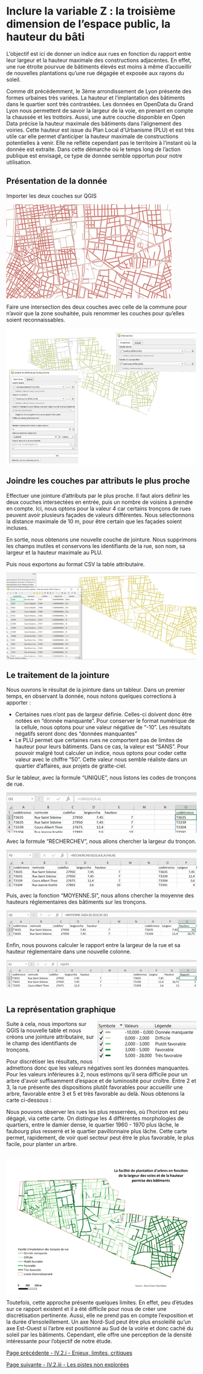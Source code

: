 # Inclure la variable Z : la troisième dimension de l’espace public, la hauteur du bâti

L’objectif est ici de donner un indice aux rues en fonction du rapport entre leur largeur et la hauteur maximale des constructions adjacentes. En effet, une rue étroite pourvue de bâtiments élevés est moins à même d’accueillir de nouvelles plantations qu’une rue dégagée et exposée aux rayons du soleil. 

Comme dit précédemment, le 3ème arrondissement de Lyon présente des formes urbaines très variées. La hauteur et l’implantation des bâtiments dans le quartier sont très contrastées. Les données en OpenData du Grand Lyon nous permettent de savoir la largeur de la voie, en prenant en compte la chaussée et les trottoirs. Aussi, une autre couche disponible en Open Data précise la hauteur maximale des bâtiments dans l’alignement des voiries. Cette hauteur est issue du Plan Local d'Urbanisme (PLU) et est très utile car elle permet d’anticiper la hauteur maximale de constructions potentielles à venir. Elle ne reflète cependant pas le territoire à l’instant où la donnée est extraite. Dans cette démarche où le temps long de l’action publique est envisagé, ce type de donnée semble opportun pour notre utilisation. 

## Présentation de la donnée
Importer les deux couches sur QGIS

<img align="center" src="Z1.png">

<br/>

Faire une intersection des deux couches avec celle de la commune pour n’avoir que la zone souhaitée, puis renommer les couches pour qu’elles soient reconnaissables.

<img align="center" src="Z10.JPG">


## Joindre les couches par attributs le plus proche

Effectuer une jointure d’attributs par le plus proche. Il faut alors définir les deux couches intersectées en entrée, puis un nombre de voisins à prendre en compte. Ici, nous optons pour la valeur 4 car certains tronçons de rues peuvent avoir plusieurs façades de valeurs différentes. Nous sélectionnons la distance maximale de 10 m, pour être certain que les façades soient incluses.

En sortie, nous obtenons une nouvelle couche de jointure. Nous supprimons les champs inutiles et conservons les identifiants de la rue, son nom, sa largeur et la hauteur maximale au PLU.

Puis nous exportons au format CSV la table attributaire.

<img align="center" src="Z5.png">

## Le traitement de la jointure

Nous ouvrons le résultat de la jointure dans un tableur.
Dans un premier temps, en observant la donnée, nous notons quelques corrections à apporter :
* Certaines rues n’ont pas de largeur définie. Celles-ci doivent donc être notées en “donnée manquante”. Pour conserver le format numérique de la cellule, nous optons pour une valeur négative de “-10”. Les résultats négatifs seront donc des “données manquantes”
* Le PLU permet que certaines rues ne comportent pas de limites de hauteur pour leurs bâtiments. Dans ce cas, la valeur est “SANS”. Pour pouvoir malgré tout calculer un indice, nous optons pour coder cette valeur avec le chiffre “50”. Cette valeur nous semble réaliste dans un quartier d’affaires, aux projets de gratte-ciel.

Sur le tableur, avec la formule “UNIQUE”, nous listons les codes de tronçons de rue. 

<img align="center" src="Z6.png">

Avec la formule “RECHERCHEV”, nous allons chercher la largeur du tronçon.

<img align="center" src="Z7.png">

Puis, avec la fonction “MOYENNE.SI”, nous allons chercher la moyenne des hauteurs réglementaires des bâtiments sur les tronçons.

<img align="center" src="Z8.png">

Enfin, nous pouvons calculer le rapport entre la largeur de la rue et sa hauteur réglementaire dans une nouvelle colonne. 

<img align="center" src="Z9.png">

<br/>
<br/>

## La représentation graphique

<img align="right" src="Z10.png">

Suite à cela, nous importons sur QGIS la nouvelle table et nous créons une jointure attributaire, sur le champ des identifiants de tronçons. 

Pour discrétiser les résultats, nous admettons donc que les valeurs négatives sont les données manquantes.  Pour les valeurs inférieures à 2, nous estimons qu’il sera difficile pour un arbre d'avoir suffisamment d’espace et de luminosité pour croître. Entre 2 et 3, la rue présente des dispositions plutôt favorables pour accueillir une arbre, favorable entre 3 et 5 et très favorable au delà. Nous obtenons la carte ci-dessous :

Nous pouvons observer les rues les plus resserrées, où l’horizon est peu dégagé, via cette carte. On distingue les 4 différentes morphologies de quartiers, entre le damier dense, le quartier 1960 - 1970 plus lâche, le faubourg plus resserré et le quartier pavillonnaire plus lâche. Cette carte permet, rapidement, de voir quel secteur peut être le plus favorable, le plus facile, pour planter un arbre. 

<br/>

<img align="center" src="Z11.png">

<br/>

Toutefois, cette approche présente quelques limites. En effet, peu d’études sur ce rapport existent et il a été difficile pour nous de créer une discrétisation pertinente. Aussi, elle ne prend pas en compte l’exposition et la durée d’ensoleillement. Un axe Nord-Sud peut être plus ensoleillé qu’un axe Est-Ouest si l’arbre est positionné au Sud de la voirie et donc caché du soleil par les bâtiments. Cependant, elle offre une perception de la densité intéressante pour l’objectif de notre étude. 




[Page précédente - IV.2.i - Enjeux, limites, critiques](Enjeux_limites_critiques)

[Page suivante - IV.2.iii - Les pistes non explorées](Pistes_non_explorees)
